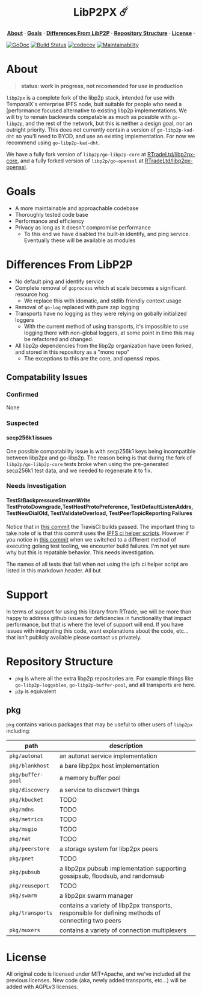 <h1 align="center">LibP2PX ☄️</h1>

<p align="center">
  <a href="#about"><strong>About</strong></a> ·
  <a href="#goals"><strong>Goals</strong></a> · 
  <a href="#differences-from-libp2p"><strong>Differences From LibP2P</strong></a> ·
  <a href="#repository-structure"><strong>Repository Structure</strong></a> ·
  <a href="#license"><strong>License</strong></a> ·
</p>

[![GoDoc](https://godoc.org/github.com/RTradeLtd/libp2px?status.svg)](https://godoc.org/github.com/RTradeLtd/libp2px) [![Build Status](https://travis-ci.com/RTradeLtd/libp2px.svg?branch=master)](https://travis-ci.com/RTradeLtd/libp2px) [![codecov](https://codecov.io/gh/RTradeLtd/libp2px/branch/master/graph/badge.svg)](https://codecov.io/gh/RTradeLtd/libp2px) [![Maintainability](https://api.codeclimate.com/v1/badges/eb5732a9c3200416782f/maintainability)](https://codeclimate.com/github/RTradeLtd/libp2px/maintainability)

# About

> **status: work in progress, not recomended for use in production**

`libp2px` is a complete fork of the libp2p stack, intended for use with TemporalX's enterprise IPFS node, buit suitable for people who need a [performance focused alternative to existing libp2p implementations. We will try to remain backwards compatable as much as possible with `go-libp2p`, and the rest of the network, but this is neither a design goal, nor an outright priority. This does not currently contain a version of `go-libp2p-kad-dht` so you'll need to BYOD, and use an existing implementation. For now we recommend using `go-libp2p-kad-dht`.

We have a fully fork version of `libp2p/go-libp2p-core` at [RTradeLtd/libp2px-core](https://github.com/RTradeLtd/libp2px-core), and a fully forked version of `libp2p/go-openssl` at [RTradeLtd/libp2px-openssl](https://github.com/RTradeLtd/libp2px-openssl).

# Goals

* A more maintainable and approachable codebase 
* Thoroughly tested code base
* Performance and efficiency
* Privacy as long as it doesn't compromise performance
  * To this end we have disabled the built-in identify, and ping service. Eventually these will be available as modules

# Differences From LibP2P

* No default ping and identify service
* Complete removal of `goprocess` which at scale becomes a significant resource hog.
  * We replace this with idomatic, and stdlib friendly context usage
* Removal of `go-log` replaced with pure zap logging
* Transports have no logging as they were relying on gobally initialized loggers
  * With the current method of using transports, it's impossible to use logging there with non-global loggers, at some point in time this may be refactored and changed.
* All libp2p dependencies from the libp2p organization have been forked, and stored in this repository as a "mono repo"
  * The exceptions to this are the core, and openssl repos.

## Compatability Issues

### Confirmed

None

### Suspected

#### secp256k1 issues

One possible compatability issue is with secp256k1 keys being incompatible between libp2px and go-libp2p. The reason being is that during the fork of `libp2p/go-libp2p-core` tests broke when using the pre-generated secp256k1 test data, and we needed to regenerate it to fix.

### Needs Investigation

#### TestStBackpressureStreamWrite TestProtoDowngrade,TestHostProtoPreference, TestDefaultListenAddrs, TestNewDialOld, TestValidateOverload, TestPeerTopicReporting Failures

Notice that in [this commit](https://github.com/RTradeLtd/libp2px/commit/b45de2ae197cb95aacb150c8a53490d81cacfdf7) the TravisCI builds passed. The important thing to take note of is that this commit uses the [IPFS ci helper scripts](https://github.com/ipfs/ci-helpers/blob/master/travis-ci/run-standard-tests.sh). However if you notice in [this commit](https://github.com/RTradeLtd/libp2px/commit/1e9958227c15fbfc446f356b4660a317b9e6efc9) when we switched to a different method of executing golang test tooling, we encounter build failures. I'm not yet sure why but this is repatable behavior. This needs investigation.

The names of all tests that fail when not using the ipfs ci helper script are listed in this markdown header. All but 

# Support

In terms of support for using this library from RTrade, we will be more than happy to address github issues for deficiencies in functionality that impact performance, but that is where the level of support will end. If you have issues with integrating this code, want explanations about the code, etc... that isn't publicly available please contact us privately.

# Repository Structure

* `pkg` is where all the extra libp2p repositories are. For example things like `go-libp2p-loggables`, `go-libp2p-buffer-pool`, and all transports are here.
* `p2p` is equivalent

## pkg

`pkg` contains various packages that may be useful to other users of `libp2px` including:

| path | description |
|------|-------------|
| `pkg/autonat` | an autonat service implementation |
| `pkg/blankhost` | a bare libp2px host implementation | 
| `pkg/buffer-pool` | a memory buffer pool |
| `pkg/discovery` | a service to discovert things |
| `pkg/kbucket` | TODO | 
| `pkg/mdns` | TODO |
| `pkg/metrics` | TODO |
| `pkg/msgio` | TODO |
| `pkg/nat` | TODO | 
| `pkg/peerstore` | a storage system for libp2px peers |
| `pkg/pnet` | TODO |
| `pkg/pubsub` | a libp2px pubsub implementation supporting gossipsub, floodsub, and randomsub |
| `pkg/reuseport` | TODO |
| `pkg/swarm` | a libp2px swarm manager | 
| `pkg/transports` | contains a variety of libp2px transports, responsible for defining methods of connecting two peers |
| `pkg/muxers` | contains a variety of connection multiplexers |
  
# License

All original code is licensed under MIT+Apache, and we've included all the previous licenses. New code (aka, newly added transports, etc...) will be added with AGPLv3 licenses.